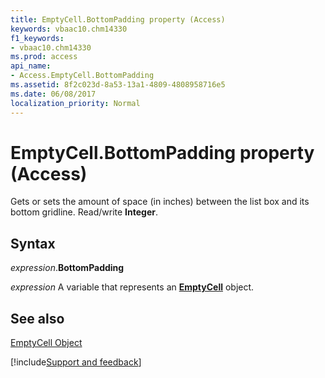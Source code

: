 ```yaml
---
title: EmptyCell.BottomPadding property (Access)
keywords: vbaac10.chm14330
f1_keywords:
- vbaac10.chm14330
ms.prod: access
api_name:
- Access.EmptyCell.BottomPadding
ms.assetid: 8f2c023d-8a53-13a1-4809-4808958716e5
ms.date: 06/08/2017
localization_priority: Normal
---
```



# EmptyCell.BottomPadding property (Access)

Gets or sets the amount of space (in inches) between the list box and its bottom gridline. Read/write  **Integer**.


## Syntax

_expression_.**BottomPadding**

_expression_ A variable that represents an **[EmptyCell](Access.EmptyCell.md)** object.


## See also


[EmptyCell Object](Access.EmptyCell.md)

[!include[Support and feedback](~/includes/feedback-boilerplate.md)]